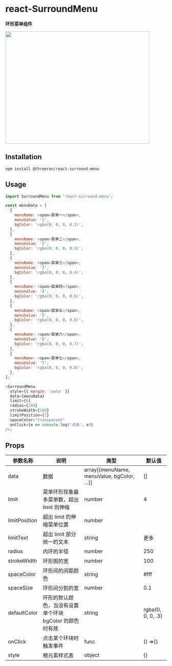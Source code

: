 # react-SurroundMenu

**环形菜单组件**

<img style="width:450px;height:350px" src="https://raw.githubusercontent.com/ThreeRon/react-surroundMenu/master/example/demo-01.jpg"   />

## Installation

`npm install @threeron/react-surround-menu`

## Usage

```javascript
import SurroundMenu from 'react-surround-menu';
```

```javascript
const menuData = [
  {
    menuName: <span>菜单一</span>,
    menuValue: '1',
    bgColor: 'rgba(0, 0, 0, 0.2)',
  },
  {
    menuName: <span>菜单二</span>,
    menuValue: '2',
    bgColor: 'rgba(0, 0, 0, 0.3)',
  },
  {
    menuName: <span>菜单三</span>,
    menuValue: '3',
    bgColor: 'rgba(0, 0, 0, 0.4)',
  },
  {
    menuName: <span>菜单四</span>,
    menuValue: '4',
    bgColor: 'rgba(0, 0, 0, 0.6)',
  },
  {
    menuName: <span>菜单五</span>,
    menuValue: '5',
    bgColor: 'rgba(0, 0, 0, 0.6)',
  },
  {
    menuName: <span>菜单六</span>,
    menuValue: '6',
    bgColor: 'rgba(0, 0, 0, 0.7)',
  },
  {
    menuName: <span>菜单七</span>,
    menuValue: '7',
    bgColor: 'rgba(0, 0, 0, 0.8)',
  },
];

<SurroundMenu
  style={{ margin: 'auto' }}
  data={menuData}
  limit={6}
  radius={200}
  strokeWidth={100}
  limitPosition={1}
  spaceColor="transparent"
  onClick={e => console.log('点击', e)}
/>;
```

## Props

| 参数名称      | 说明                                                    | 类型                                       | 默认值            |
| ------------- | ------------------------------------------------------- | ------------------------------------------ | ----------------- |
| data          | 数据                                                    | array[{menuName, menuValue, bgColor, ...}] | []                |
| limit         | 菜单环形现象最多菜单数，超出 limit 则伸缩               | number                                     | 4                 |
| limitPosition | 超出 limit 的伸缩菜单位置                               | number                                     |                   |
| limitText     | 超出 limit 部分统一的文本                               | string                                     | 更多              |
| radius        | 内环的半径                                              | number                                     | 250               |
| strokeWidth   | 环形图的宽                                              | number                                     | 100               |
| spaceColor    | 环形间的间距颜色                                        | string                                     | #fff              |
| spaceSize     | 环形间分割的宽                                          | number                                     | 0.1               |
| defaultColor  | 环形的默认颜色，当没有设置单个环块 bgColor 的颜色时有效 | string                                     | rgba(0, 0, 0, .3) |
| onClick       | 点击某个环块时触发事件                                  | func                                       | () =>{}           |
| style         | 根元素样式表                                            | object                                     | {}                |
